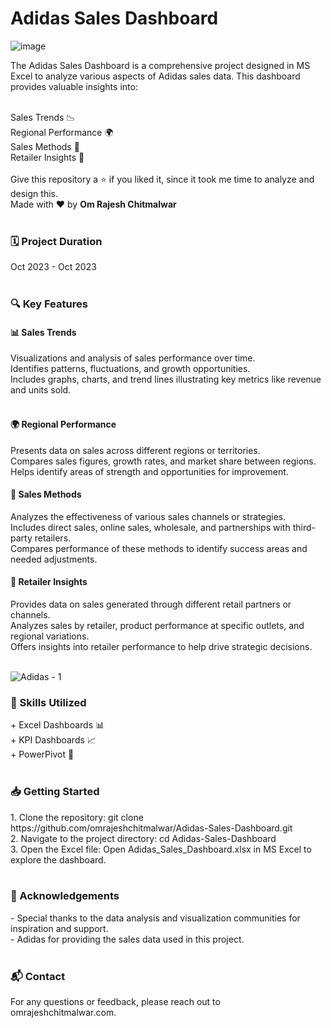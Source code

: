 <h1> Adidas Sales Dashboard </h1>

![image](https://github.com/omrajeshchitmalwar/Adidas-Sales-Dashboard/assets/92293388/8c85bf69-d674-40a0-a8ce-1d291163ef61)

The Adidas Sales Dashboard is a comprehensive project designed in MS Excel to analyze various aspects of Adidas sales data. This dashboard provides valuable insights into:
<br>

<br>
Sales Trends 📉<br>
Regional Performance 🌍<br>
Sales Methods 🛒<br>
Retailer Insights 🏬<br>
<br>
Give this repository a ⭐ if you liked it, since it took me time to analyze and design this. <br>
Made with ❤️ by <b>Om Rajesh Chitmalwar</b><br>
<br>

<h3>🗓️ Project Duration</h3>
Oct 2023 - Oct 2023
<br>
<br>


<h3>🔍 Key Features</h3>
<h4>📊 Sales Trends</h4>
Visualizations and analysis of sales performance over time.<br>
Identifies patterns, fluctuations, and growth opportunities.<br>
Includes graphs, charts, and trend lines illustrating key metrics like revenue and units sold.<br>
<br>

<h4>🌍 Regional Performance</h4>
Presents data on sales across different regions or territories.<br>
Compares sales figures, growth rates, and market share between regions.<br>
Helps identify areas of strength and opportunities for improvement.<br>

<h4>🛒 Sales Methods</h4>
Analyzes the effectiveness of various sales channels or strategies.<br>
Includes direct sales, online sales, wholesale, and partnerships with third-party retailers.<br>
Compares performance of these methods to identify success areas and needed adjustments.<br>

<h4>🏬 Retailer Insights</h4>
Provides data on sales generated through different retail partners or channels.<br>
Analyzes sales by retailer, product performance at specific outlets, and regional variations.<br>
Offers insights into retailer performance to help drive strategic decisions.<br><br>

![Adidas - 1](https://github.com/omrajeshchitmalwar/Adidas-Sales-Dashboard/assets/92293388/fcefbaf4-f456-42fd-9650-b7740492f303)
<br>

<h3>💼 Skills Utilized</h3>
+ Excel Dashboards 📊<br>
+ KPI Dashboards 📈<br>
+ PowerPivot 🔄<br>
<br>

<h3>📥 Getting Started</h3>
1. Clone the repository: git clone https://github.com/omrajeshchitmalwar/Adidas-Sales-Dashboard.git<br>
2. Navigate to the project directory: cd Adidas-Sales-Dashboard<br>
3. Open the Excel file: Open Adidas_Sales_Dashboard.xlsx in MS Excel to explore the dashboard.<br>
<br>

<h3>🌟 Acknowledgements</h3>
- Special thanks to the data analysis and visualization communities for inspiration and support.<br>
- Adidas for providing the sales data used in this project.<br>
<br>

<h3>📬 Contact</h3>
For any questions or feedback, please reach out to omrajeshchitmalwar.com.<br>


